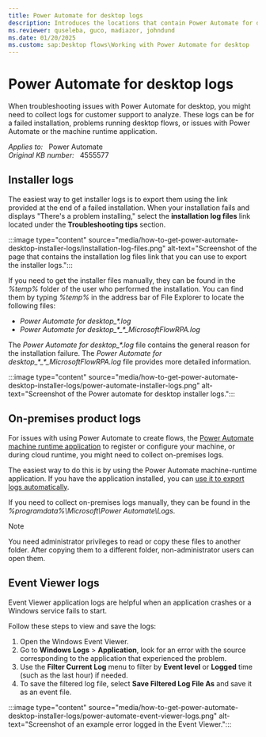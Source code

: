 ```yaml
---
title: Power Automate for desktop logs
description: Introduces the locations that contain Power Automate for desktop logs.
ms.reviewer: quseleba, guco, madiazor, johndund
ms.date: 01/20/2025
ms.custom: sap:Desktop flows\Working with Power Automate for desktop
---
```

# Power Automate for desktop logs

When troubleshooting issues with Power Automate for desktop, you might need to collect logs for customer support to analyze. These logs can be for a failed installation, problems running desktop flows, or issues with Power Automate or the machine runtime application.

_Applies to:_ &nbsp; Power Automate  
_Original KB number:_ &nbsp; 4555577

## Installer logs

The easiest way to get installer logs is to export them using the link provided at the end of a failed installation. When your installation fails and displays "There's a problem installing," select the **installation log files** link located under the **Troubleshooting tips** section.

:::image type="content" source="media/how-to-get-power-automate-desktop-installer-logs/installation-log-files.png" alt-text="Screenshot of the page that contains the installation log files link that you can use to export the installer logs.":::

If you need to get the installer files manually, they can be found in the _%temp%_ folder of the user who performed the installation. You can find them by typing _%temp%_ in the address bar of File Explorer to locate the following files:

- _Power Automate for desktop\_*.log_
- _Power Automate for desktop\_\*\_\*\_MicrosoftFlowRPA.log_

The _Power Automate for desktop\_*.log_ file contains the general reason for the installation failure. The _Power Automate for desktop\_\*\_\*\_MicrosoftFlowRPA.log_ file provides more detailed information.

:::image type="content" source="media/how-to-get-power-automate-desktop-installer-logs/power-automate-installer-logs.png" alt-text="Screenshot of the Power automate for desktop installer logs.":::

## On-premises product logs

For issues with using Power Automate to create flows, the [Power Automate machine runtime application](/power-automate/desktop-flows/manage-machines#register-a-new-machine) to register or configure your machine, or during cloud runtime, you might need to collect on-premises logs.

The easiest way to do this is by using the Power Automate machine-runtime application. If you have the application installed, you can [use it to export logs automatically](/power-automate/desktop-flows/troubleshoot#collect-machine-logs).

If you need to collect on-premises logs manually, they can be found in the _%programdata%\Microsoft\Power Automate\Logs_.

> [!NOTE]
> You need administrator privileges to read or copy these files to another folder. After copying them to a different folder, non-administrator users can open them.

## Event Viewer logs

Event Viewer application logs are helpful when an application crashes or a Windows service fails to start.

Follow these steps to view and save the logs:

1. Open the Windows Event Viewer.
2. Go to **Windows Logs** > **Application**, look for an error with the source corresponding to the application that experienced the problem.
3. Use the **Filter Current Log** menu to filter by **Event level** or **Logged** time (such as the last hour) if needed.
4. To save the filtered log file, select **Save Filtered Log File As** and save it as an event file.

:::image type="content" source="media/how-to-get-power-automate-desktop-installer-logs/power-automate-event-viewer-logs.png" alt-text="Screenshot of an example error logged in the Event Viewer.":::
